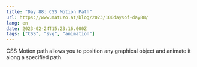 ```yaml
---
title: "Day 88: CSS Motion Path"
url: https://www.matuzo.at/blog/2023/100daysof-day88/
lang: en
date: 2023-02-24T15:23:16.000Z
tags: ["CSS", "svg", "animation"]
---
```


CSS Motion path allows you to position any graphical object and animate it along a specified path.
